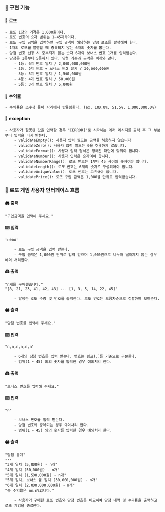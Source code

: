 ### 🚀 구현 기능

#### 🎯 로또
    - 로또 1장의 가격은 1,000원이다.
    - 로또 번호의 숫자 범위는 1~45까지이다.
    - 로또 구입 금액을 입력하면 구입 금액에 해당하는 만큼 로또를 발행해야 한다.
    - 1개의 로또를 발행할 때 중복되지 않는 6개의 숫자를 뽑는다.
    - 당첨 번호 선정 시 중복되지 않는 숫자 6개와 보너스 번호 1개를 입력받는다.
    - 당첨은 1등부터 5등까지 있다. 당첨 기준과 금액은 아래와 같다.
        - 1등: 6개 번호 일치 / 2,000,000,000원
        - 2등: 5개 번호 + 보너스 번호 일치 / 30,000,000원
        - 3등: 5개 번호 일치 / 1,500,000원
        - 4등: 4개 번호 일치 / 50,000원
        - 5등: 3개 번호 일치 / 5,000원

#### 🎯 수익률
    - 수익률은 소수점 둘째 자리에서 반올림한다. (ex. 100.0%, 51.5%, 1,000,000.0%)

#### 🎯 exception
    - 사용자가 잘못된 값을 입력할 경우 "[ERROR]"로 시작하는 에러 메시지를 출력 후 그 부분부터 입력을 다시 받는다.
        - validateEmpty(): 사용자 입력 필드는 공백을 허용하지 않습니다.
        - validateZero(): 사용자 입력 필드는 0을 허용하지 않습니다.
        - validateFormat(): 사용자 입력 형식은 정해진 패턴에 맞춰야 합니다.
        - validateNumber(): 사용자 입력은 숫자여야 합니다.
        - validateNumberRange(): 로또 번호는 1부터 45 사이의 숫자여야 합니다.
        - validateLength(): 로또 번호는 6개의 숫자로 구성되어야 합니다.
        - validateUniqueValue(): 로또 번호는 고유해야 합니다.
        - validatePrice(): 로또 구입 금액은 1,000원 단위로 입력받습니다.

### 🚀 로또 게임 사용자 인터페이스 흐름

#### 🖨️ 출력
    "구입금액을 입력해 주세요."

#### ⌨️ 입력
    "n000"

        - 로또 구입 금액을 입력 받는다. 
        - 구입 금액은 1,000원 단위로 입력 받으며 1,000원으로 나누어 떨어지지 않는 경우 예외 처리한다.

#### 🖨️ 출력
    "n개를 구매했습니다."
    "[8, 21, 23, 41, 42, 43] ... [1, 3, 5, 14, 22, 45]"

        - 발행한 로또 수량 및 번호를 출력한다. 로또 번호는 오름차순으로 정렬하여 보여준다.

#### 🖨️ 출력
    "당첨 번호를 입력해 주세요."

#### ⌨️ 입력
    "n,n,n,n,n,n"

        - 6개의 당첨 번호를 입력 받는다. 번호는 쉼표(,)를 기준으로 구분한다.
        - 범위(1 ~ 45) 외의 숫자를 입력한 경우 예외처리 한다. 

#### 🖨️ 출력
    "보너스 번호를 입력해 주세요."

#### ⌨️ 입력
    "n"

        - 보너스 번호를 입력 받는다.
        - 당첨 번호와 중복되는 경우 예외처리 한다.
        - 범위(1 ~ 45) 외의 숫자를 입력한 경우 예외처리 한다. 

#### 🖨️ 출력
    "당첨 통계"
    ---
    "3개 일치 (5,000원) - n개"
    "4개 일치 (50,000원) - n개"
    "5개 일치 (1,500,000원) - n개"
    "5개 일치, 보너스 볼 일치 (30,000,000원) - n개"
    "6개 일치 (2,000,000,000원) - n개"
    "총 수익률은 nn.n%입니다."

        - 사용자가 구매한 로또 번호와 당첨 번호를 비교하여 당첨 내역 및 수익률을 출력하고 로또 게임을 종료한다.


